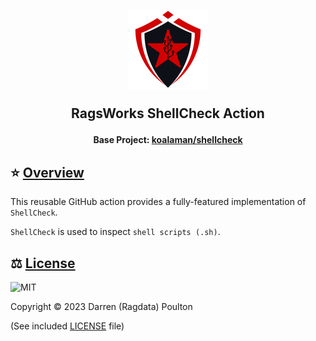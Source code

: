 <h2 align="center">

<img height="128" src="https://raw.githubusercontent.com/Ragdata/media/master/project/ragsworks/logo/ragsworks-256.png" alt="Ragdata" />

<a name="top">RagsWorks ShellCheck Action</a>

</h2>

<h4 align="center">

Base Project: [koalaman/shellcheck](https://github.com/koalaman/shellcheck)

</h4>

## ⭐ [Overview](#top)

This reusable GitHub action provides a fully-featured implementation of `ShellCheck`.

`ShellCheck` is used to inspect `shell scripts (.sh)`.

## ⚖️ [License](#top)

![MIT](https://img.shields.io/badge/License-MIT-gold?style=for-the-badge)

Copyright © 2023 Darren (Ragdata) Poulton

(See included [LICENSE](LICENSE) file)
